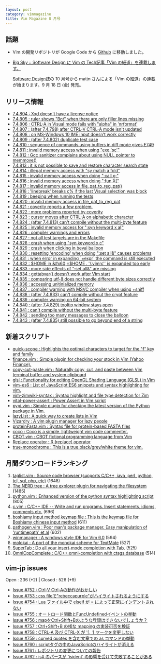 ```yaml
---
layout: post
category: vimmagazine
title: Vim Magazine 8 月号
---
```


## 話題

- Vim の開発リポジトリが Google Code から [Github](https://github.com/vim/vim) に移動しました。

- [Big Sky :: Software Design に Vim の Tech記事「Vim の細道」を連載します。](http://mattn.kaoriya.net/software/vim/20150820112724.html)

  [Software Design](http://gihyo.jp/magazine/SD)誌の 10 月号から mattn さんによる「Vim の細道」の連載が始まります。9 月 18 日 (金) 発売。

## リリース情報

- [7.4.804 : Xxd doesn't have a license notice](https://github.com/vim/vim/commit/43fe32900c12fea5f9e15ee94ac850e95ec73188)
- [7.4.805 : ruler shows "Bot" when there are only filler lines missing](https://github.com/vim/vim/commit/29bc9db36e41cb519dca9381cc29a3fc1ff02106)
- [7.4.806 : CTRL-A in Visual mode fails with "alpha" in 'nrformat'](https://github.com/vim/vim/commit/cc218ab3caf983a0dcd3399beb8e1ecfcf0dd25d)
- [7.4.807 : (after 7.4.798) after CTRL-V CTRL-A mode isn't updated](https://github.com/vim/vim/commit/0bbcb5c8efbfe5f1568f56b24ffd222d915916f6)
- [7.4.808 : on MS-Windows 10 IME input doesn't work correctly](https://github.com/vim/vim/commit/bb86ebb0ef5f4013852ef86023060585d9a5f10a)
- [7.4.809 : (after 7.4.802) duplicate test case](https://github.com/vim/vim/commit/75e641354645b62fbf171231ebf71f046489cf17)
- [7.4.810 : sequence of commands using buffers in diff mode gives E749](https://github.com/vim/vim/commit/9dd33af4baf5fd7d3a7a779d8363834b38804946)
- [7.4.811 : invalid memory access when using "exe 'sc'"](https://github.com/vim/vim/commit/204b93f95831454e6924acf30b16fd4bdfda0d14)
- [7.4.812 : Gcc sanitizer complains about using NULL pointer to memmove()](https://github.com/vim/vim/commit/fbd302ff38624abdec64980f4a19379d20a6e6c6)
- [7.4.813 : it is not possible to save and restore character search state](https://github.com/vim/vim/commit/dbd24b59678dd976b2ad356451e248a6e8b8bd8b)
- [7.4.814 : illegal memory access with "sy match a fold"](https://github.com/vim/vim/commit/382197865ca8353a3d6681a364f95bda6aed95ec)
- [7.4.815 : invalid memory access when doing ":call g:"](https://github.com/vim/vim/commit/73627d0bd43e63a67995ab1c826f1cec4ed22560)
- [7.4.816 : invalid memory access when doing ":fun X("](https://github.com/vim/vim/commit/dd8a5286e191d23410c5970a0f17f01c7ff1211b)
- [7.4.817 : invalid memory access in file&#x5f;pat&#x5f;to&#x5f;reg&#x5f;pat()](https://github.com/vim/vim/commit/2288afed428d29ce2e464964df4c5a757281e70e)
- [7.4.818 : 'linebreak' breaks c% if the last Visual selection was block](https://github.com/vim/vim/commit/89c17c02cac7594c6bb85900d73b1dc70aa78306)
- [7.4.819 : beeping when running the tests](https://github.com/vim/vim/commit/901e58c243ef4363bb2c13b2c96c7b0acd45e6d1)
- [7.4.820 : invalid memory access in file&#x5f;pat&#x5f;to&#x5f;reg&#x5f;pat](https://github.com/vim/vim/commit/8fee878fe277ec1b1b833ba6e5db679151f7982f)
- [7.4.821 : coverity reports a few problem.](https://github.com/vim/vim/commit/bd8539aac385d265d41da2e8ab59d7b9c3694557)
- [7.4.822 : more problems reported by coverity](https://github.com/vim/vim/commit/cde885473099296c4837de261833f48b24caf87c)
- [7.4.823 : cursor moves after CTRL-A on alphabetic character](https://github.com/vim/vim/commit/25c2f6783a9d5f15e062bd5b085abe7deb121152)
- [7.4.824 : (after 7.4.813) can't compile without the multi-byte feature](https://github.com/vim/vim/commit/8e8b486727a473fa21dccde3ec4541f7ee70c2f4)
- [7.4.825 : invalid memory access for ":syn keyword x a\["](https://github.com/vim/vim/commit/1560d07045d416d0abf9731c43c28925f61515b6)
- [7.4.826 : compiler warnings and errors](https://github.com/vim/vim/commit/3cfd5289ca1135f116e7ece9cdadef51493ca02b)
- [7.4.827 : not all test targets are in the Makefile](https://github.com/vim/vim/commit/8cba8ba3e026c12a5294a1260dbfea9c0d8fe7eb)
- [7.4.828 : crash when using "syn keyword x c"](https://github.com/vim/vim/commit/670acbc70f371409b46b722bd9a1166e53574f42)
- [7.4.829 : crash when clicking in beval balloon](https://github.com/vim/vim/commit/7fb7d34caf5f45289212987123baac4ce5a0d38c)
- [7.4.830 : resetting 'encoding' when doing ":set all&" causes problems](https://github.com/vim/vim/commit/b341dda575899458f7075614dcedf0a80ee9d080)
- [7.4.831 : when error in expanding &#x60;=expr&#x60; the command is still executed](https://github.com/vim/vim/commit/3f188935ec4db5117c4a64cc3f71219175624745)
- [7.4.832 : $HOME in &#x60;=$HOME . '/.vimrc'&#x60; is expanded too early](https://github.com/vim/vim/commit/be83b73ddb2ee8297037166d243f72e3423a3ce3)
- [7.4.833 : more side effects of ":set all&" are missing](https://github.com/vim/vim/commit/e68c25c677167bb90ac5ec77038e340c730b6567)
- [7.4.834 : gettabvar() doesn't work after Vim start](https://github.com/vim/vim/commit/7e47d1ac6a9ae0e5a7167aa34ff651a9c39c1641)
- [7.4.835 : comparing utf-8 does not handle different byte sizes correctly](https://github.com/vim/vim/commit/f6470c288cb6f8efd60a507baf2c070f9d209ae6)
- [7.4.836 : accessing unitinialized memory](https://github.com/vim/vim/commit/0a38dd29d6f65aa601162542a5ab0ba7f308fc8e)
- [7.4.837 : compiler warning with MSVC compiler when using +sniff](https://github.com/vim/vim/commit/80ce282107849ef1a0e9b8a3be26c59c211b0957)
- [7.4.838 : (after 7.4.833) can't compile without the crypt feature](https://github.com/vim/vim/commit/8060687905bdadc46abb68ee6d40e5660e352297)
- [7.4.839 : compiler warning on 64-bit system](https://github.com/vim/vim/commit/6ed535dbc0981d328c02e139d6505207cbef4835)
- [7.4.840 : (after 7.4.829) tooltip window stays open](https://github.com/vim/vim/commit/8e5f5b47c2198ffa4161c21a4140eaa9bed46f37)
- [7.4.841 : can't compile without the multi-byte feature](https://github.com/vim/vim/commit/5ea87a04964b0ccd017380b8247d04d2a69f6062)
- [7.4.842 : sending too many messages to close the balloon](https://github.com/vim/vim/commit/5ea87a04964b0ccd017380b8247d04d2a69f6062)
- [7.4.843 : (after 7.4.835) still possible to go beyond end of a string](https://github.com/vim/vim/commit/d43f0951bca162d4491d57df9277b5dbc462944f)

## 新着スクリプト

- [quick-scope : Highlights the optimal characters to target for the "f" key and family](http://www.vim.org/scripts/script.php?script_id=5226)
- [finance.vim : Simple plugin for checking your stock in Vim (Yahoo Finance).](http://www.vim.org/scripts/script.php?script_id=5227)
- [copy-cut-paste.vim : Naturally copy, cut, and paste between Vim terminal buffer and system clipboard](http://www.vim.org/scripts/script.php?script_id=5228)
- [glsl : Functionality for editing OpenGL Shading Language (GLSL) in Vim](http://www.vim.org/scripts/script.php?script_id=5229)
- [vim-es6 : List of JavaScript ES6 snippets and syntax highlighting for vim.](http://www.vim.org/scripts/script.php?script_id=5230)
- [vim-zimwiki-syntax : Syntax highlight and file type detection for Zim](http://www.vim.org/scripts/script.php?script_id=5231)
- [vital-power-assert : Power Assert in Vim script](http://www.vim.org/scripts/script.php?script_id=5232)
- [pypi.vim : Simple plugin for checking the latest version of the Python package in Vim.](http://www.vim.org/scripts/script.php?script_id=5233)
- [lazyList : A quick way to create lists in Vim](http://www.vim.org/scripts/script.php?script_id=5234)
- [Vizardry :  A vim plugin manager for lazy people](http://www.vim.org/scripts/script.php?script_id=5235)
- [proteinFasta.vim : Syntax file for protein-based FASTA files](http://www.vim.org/scripts/script.php?script_id=5236)
- [coco : Coco is a simple, lightweight vim code commenter.](http://www.vim.org/scripts/script.php?script_id=5237)
- [CBOT.vim : CBOT fictional programming language from Vim](http://www.vim.org/scripts/script.php?script_id=5238)
- [Replace operator : R (replace) operator](http://www.vim.org/scripts/script.php?script_id=5239)
- [true-monochrome : This is a true black/grey/white theme for vim.](http://www.vim.org/scripts/script.php?script_id=5240)

## 月間ダウンロードランキング

1. [taglist.vim : Source code browser (supports C/C++, java, perl, python, tcl, sql, php, etc)](http://www.vim.org/scripts/script.php?script_id=273) (1648)
2. [The NERD tree : A tree explorer plugin for navigating the filesystem](http://www.vim.org/scripts/script.php?script_id=1658) (1485)
3. [python.vim : Enhanced version of the python syntax highlighting script](http://www.vim.org/scripts/script.php?script_id=790) (805)
4. [c.vim : C/C++ IDE --  Write and run programs. Insert statements, idioms, comments etc.](http://www.vim.org/scripts/script.php?script_id=213) (696)
5. [boshiamy input method keymap file : This is the keymap file for Boshiamy chinese input method](http://www.vim.org/scripts/script.php?script_id=4393) (611)
6. [pathogen.vim : Poor man's package manager. Easy manipulation of 'runtimepath' et al](http://www.vim.org/scripts/script.php?script_id=2332) (602)
7. [winmanager : A windows style IDE for Vim 6.0](http://www.vim.org/scripts/script.php?script_id=95) (594)
8. [molokai : A port of the monokai scheme for TextMate](http://www.vim.org/scripts/script.php?script_id=2340) (527)
9. [SuperTab : Do all your insert-mode completion with Tab.](http://www.vim.org/scripts/script.php?script_id=1643) (525)
10. [OmniCppComplete : C/C++ omni-completion with ctags database](http://www.vim.org/scripts/script.php?script_id=1520) (514)

## vim-jp issues

Open : 236 (+2) | Closed : 526 (+9)

- [Issue #752 : Ctrl-V Ctrl-Aの動作がおかしい](https://github.com/vim-jp/issues/issues/752)
- [Issue #753 : css fileで"rebeccapurple"がハイライトされるようにする](https://github.com/vim-jp/issues/issues/753)
- [Issue #754 : Lua ファイル中で elseif が = によって正常にインデントされない](https://github.com/vim-jp/issues/issues/754)
- [Issue #755 : オートロード関数とFuncUndefinedイベントの挙動](https://github.com/vim-jp/issues/issues/755)
- [Issue #756 : mapをCtrl+Shift+Bのような登録はできないでしょうか？](https://github.com/vim-jp/issues/issues/756)
- [Issue #757 : Ctrl+Shift+B の様な mapping の実装可否を検証](https://github.com/vim-jp/issues/issues/757)
- [Issue #758 : CTRL-A 及び CTRL-X が '\[, '\] マークを変更しない](https://github.com/vim-jp/issues/issues/758)
- [Issue #759 : curved quotes を含む文章での as コマンドの挙動](https://github.com/vim-jp/issues/issues/759)
- [Issue #760 : scriptタグの中のJavaScriptのハイライトが消える](https://github.com/vim-jp/issues/issues/760)
- [Issue #761 : レポジトリの変更についての報告](https://github.com/vim-jp/issues/issues/761)
- [Issue #762 : is# のパースが 'isident' の影響を受けて失敗することがある](https://github.com/vim-jp/issues/issues/762)

